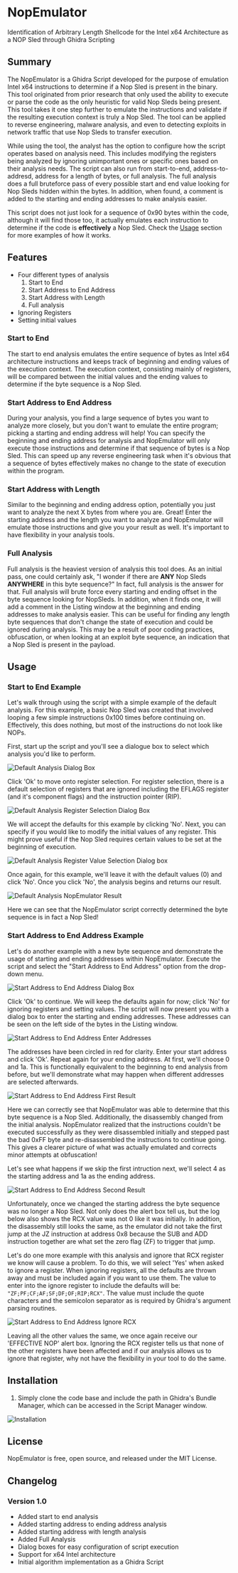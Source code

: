 # NopEmulator

 Identification of Arbitrary Length Shellcode for the Intel x64 Architecture as a NOP Sled through Ghidra Scripting

## Summary

The NopEmulator is a Ghidra Script developed for the purpose of emulation Intel x64 instructions to determine if a Nop Sled is present in the binary. This tool originated from prior research that only used the ability to execute or parse the code as the only heuristic for valid Nop Sleds being present. This tool takes it one step further to emulate the instructions and validate if the resulting execution context is truly a Nop Sled. The tool can be applied to reverse engineering, malware analysis, and even to detecting exploits in network traffic that use Nop Sleds to transfer execution.

While using the tool, the analyst has the option to configure how the script operates based on analysis need. This includes modifying the registers being analyzed by ignoring unimportant ones or specific ones based on their analysis needs. The script can also run from start-to-end, address-to-addresd, address for a length of bytes, or full analysis. The full analysis does a full bruteforce pass of every possible start and end value looking for Nop Sleds hidden within the bytes. In addition, when found, a comment is added to the starting and ending addresses to make analysis easier.

This script does not just look for a sequence of 0x90 bytes within the code, although it will find those too, it actually emulates each instruction to determine if the code is __effectively__ a Nop Sled. Check the [Usage](#usage) section for more examples of how it works.

## Features

- Four different types of analysis
  1. Start to End
  2. Start Address to End Address
  3. Start Address with Length
  4. Full analysis
- Ignoring Registers
- Setting initial values

### Start to End

The start to end analysis emulates the entire sequence of bytes as Intel x64 architecture instructions and keeps track of beginning and ending values of the execution context. The execution context, consisting mainly of registers, will be compared between the initial values and the ending values to determine if the byte sequence is a Nop Sled.

### Start Address to End Address

During your analysis, you find a large sequence of bytes you want to analyze more closely, but you don't want to emulate the entire program; picking a starting and ending address will help! You can specify the beginning and ending address for analysis and NopEmulator will only execute those instructions and determine if that sequence of bytes is a Nop Sled. This can speed up any reverse engineering task when it's obvious that a sequence of bytes effectively makes no change to the state of execution within the program.

### Start Address with Length

Similar to the beginning and ending address option, potentially you just want to analyze the next X bytes from where you are. Great! Enter the starting address and the length you want to analyze and NopEmulator will emulate those instructions and give you your result as well. It's important to have flexibility in your analysis tools.

### Full Analysis

Full analysis is the heaviest version of analysis this tool does. As an initial pass, one could certainly ask, "I wonder if there are __ANY__ Nop Sleds __ANYWHERE__ in this byte sequence?" In fact, full analysis is the answer for that. Full analysis will brute force every starting and ending offset in the byte sequence looking for NopSleds. In addition, when it finds one, it will add a comment in the Listing window at the beginning and ending addresses to make analysis easier. This can be useful for finding any length byte sequences that don't change the state of execution and could be ignored during analysis. This may be a result of poor coding practices, obfuscation, or when looking at an exploit byte sequence, an indication that a Nop Sled is present in the payload.

## Usage

### Start to End Example

Let's walk through using the script with a simple example of the default analysis. For this example, a basic Nop Sled was created that involved looping a few simple instructions 0x100 times before continuing on. Effectively, this does nothing, but most of the instructions do not look like NOPs.

First, start up the script and you'll see a dialogue box to select which analysis you'd like to perform.

![Default Analysis Dialog Box](images/default_analysis_dialog_box.png)

Click 'Ok' to move onto register selection. For register selection, there is a default selection of registers that are ignored including the EFLAGS register (and it's component flags) and the instruction pointer (RIP).

![Default Analysis Register Selection Dialog Box](images/default_analysis_register_selection_dialog_box.png)

We will accept the defaults for this example by clicking 'No'. Next, you can specify if you would like to modify the initial values of any register. This might prove useful if the Nop Sled requires certain values to be set at the beginning of execution.

![Default Analysis Register Value Selection Dialog box](images/default_analysis_register_value_dialog_box.png)

Once again, for this example, we'll leave it with the default values (0) and click 'No'. Once you click 'No', the analysis begins and returns our result.

![Default Analysis NopEmulator Result](images/default_analysis_result.png)

Here we can see that the NopEmulator script correctly determined the byte sequence is in fact a Nop Sled!

### Start Address to End Address Example

Let's do another example with a new byte sequence and demonstrate the usage of starting and ending addresses within NopEmulator. Execute the script and select the "Start Address to End Address" option from the drop-down menu.

![Start Address to End Address Dialog Box](images/start_addr_end_addr_dialog_box.png)

Click 'Ok' to continue. We will keep the defaults again for now; click 'No' for ignoring registers and setting values. The script will now present you with a dialog box to enter the starting and ending addresses. These addresses can be seen on the left side of the bytes in the Listing window.

![Start Address to End Address Enter Addresses](images/start_addr_end_addr_enter_addresses.png)

The addresses have been circled in red for clarity. Enter your start address and click 'Ok'. Repeat again for your ending address. At first, we'll choose 0 and 1a. This is functionally equivalent to the beginning to end analysis from before, but we'll demonstrate what may happen when different addresses are selected afterwards.

![Start Address to End Address First Result](images/start_addr_end_addr_first_result.png)

Here we can correctly see that NopEmulator was able to determine that this byte sequence is a Nop Sled. Additionally, the disassembly changed from the initial analysis. NopEmulator realized that the instructions couldn't be executed successfully as they were disassembled initially and stepped past the bad 0xFF byte and re-disassembled the instructions to continue going. This gives a clearer picture of what was actually emulated and corrects minor attempts at obfuscation!

Let's see what happens if we skip the first intruction next, we'll select 4 as the starting address and 1a as the ending address.

![Start Address to End Address Second Result](images/start_addr_end_addr_second_result.png)

Unfortunately, once we changed the starting address the byte sequence was no longer a Nop Sled. Not only does the alert box tell us, but the log below also shows the RCX value was not 0 like it was initially. In addition, the disassembly still looks the same, as the emulator did not take the first jump at the JZ instruction at address 0x8 because the SUB and ADD instruction together are what set the zero flag (ZF) to trigger that jump.

Let's do one more example with this analysis and ignore that RCX register we know will cause a problem. To do this, we will select 'Yes' when asked to ignore a register. When ignoring registers, all the defaults are thrown away and must be included again if you want to use them. The value to enter into the ignore register to include the defaults will be: `"ZF;PF;CF;AF;SF;DF;OF;RIP;RCX"`. The value must include the quote characters and the semicolon separator as is required by Ghidra's argument parsing routines.

![Start Address to End Address Ignore RCX](images/start_addr_end_addr_ignore_rcx.png)

Leaving all the other values the same, we once again receive our 'EFFECTIVE NOP' alert box. Ignoring the RCX register tells us that none of the other registers have been affected and if our analysis allows us to ignore that register, why not have the flexibility in your tool to do the same.

## Installation

1. Simply clone the code base and include the path in Ghidra's Bundle Manager, which can be accessed in the Script Manager window.

![Installation](images/installation.jpg)

## License

NopEmulator is free, open source, and released under the MIT License.

## Changelog

### Version 1.0

- Added start to end analysis
- Added starting address to ending address analysis
- Added starting address with length analysis
- Added Full Analysis
- Dialog boxes for easy configuration of script execution
- Support for x64 Intel architecture
- Initial algorithm implementation as a Ghidra Script
